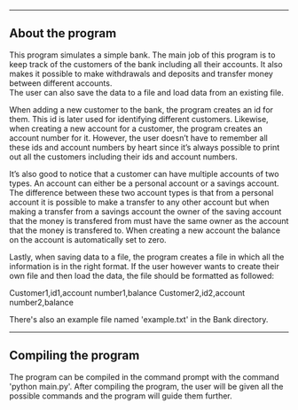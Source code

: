 ------------------ 
About the program
------------------

This program simulates a simple bank. The main job of this program is to keep track of the customers of the bank including all their accounts. 
It also makes it possible to make withdrawals and deposits and transfer money between different accounts.  
The user can also save the data to a file and load data from an existing file.

When adding a new customer to the bank, the program creates an id for them. This id is later used for identifying different customers. 
Likewise, when creating a new account for a customer, the program creates an account number for it. However, the user doesn’t have to 
remember all these ids and account numbers by heart since it’s always possible to print out all the customers including their ids and account numbers.

It’s also good to notice that a customer can have multiple accounts of two types. An account can either be a personal account or a savings account. 
The difference between these two account types is that from a personal account it is possible to make a transfer to any other account but when making 
a transfer from a savings account the owner of the saving account that the money is transfered from must have the same owner as the account that the money
is transfered to.
When creating a new account the balance on the account is automatically set to zero.

Lastly, when saving data to a file, the program creates a file in which all the information is in the right format. 
If the user however wants to create their own file and then load the data, the file should be formatted as followed:

Customer1,id1,account number1,balance
Customer2,id2,account number2,balance

There's also an example file named 'example.txt' in the Bank directory.


----------------------
Compiling the program
----------------------

The program can be compiled in the command prompt with the command 'python main.py'.
After compiling the program, the user will be given all the possible commands and the program will guide them further.
